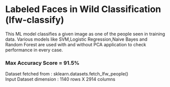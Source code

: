  # Labeled Faces in Wild Classification (lfw-classify)
 This ML model classifies a given image as one of the people seen in training data.
 Various models like SVM,Logistic Regression,Naive Bayes and Random Forest are used with and without PCA application to check performance in every case.
 ### Max Accuracy Score = 91.5%
 Dataset fetched from : sklearn.datasets.fetch_lfw_people()
 <br />
 Input Dataset dimension  : 1140 rows X 2914 columns
